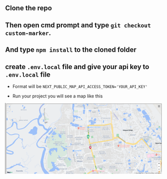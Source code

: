 ## Clone the repo

## Then open cmd prompt and type `git checkout custom-marker`.

## And type `npm install` to the cloned folder

## create `.env.local` file and give your api key to `.env.local` file

- Format will be `NEXT_PUBLIC_MAP_API_ACCESS_TOKEN='YOUR_API_KEY'`

- Run your project you will see a map like this

![Barikoi Custom Marker](https://github.com/faiazhossain/next-map-demo/blob/custom-marker/barikoi%20custom%20marker.png)
